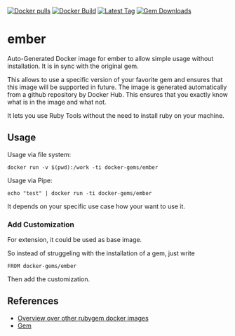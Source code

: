 [![Docker pulls](https://img.shields.io/docker/pulls/rubygem/ember.svg)](https://hub.docker.com/r/rubygem/ember/)
[![Docker Build](https://img.shields.io/docker/automated/rubygem/ember.svg)](https://hub.docker.com/r/rubygem/ember/)
[![Latest Tag](https://img.shields.io/github/tag/docker-rubygem/ember.svg)](https://hub.docker.com/r/rubygem/ember/)
[![Gem Downloads](https://img.shields.io/gem/dt/ember.svg)](https://rubygems.org/gems/ember/)
# ember

Auto-Generated Docker image for ember to allow simple usage without installation.
It is in sync with the original gem.

This allows to use a specific version of your favorite gem and ensures that this image will be supported in future.
The image is generated automatically from a github repository by Docker Hub.
This ensures that you exactly know what is in the image and what not.

It lets you use Ruby Tools without the need to install ruby on your machine.

## Usage

Usage via file system:

`docker run -v $(pwd):/work -ti docker-gems/ember`

Usage via Pipe:

`echo "test" | docker run -ti docker-gems/ember`

It depends on your specific use case how your want to use it.

### Add Customization

For extension, it could be used as base image.

So instead of struggeling with the installation of a gem, just write

`FROM docker-gems/ember`

Then add the customization.

## References

 - [Overview over other rubygem docker images](https://github.com/thinkbot/docker-rubygem)
 - [Gem](https://rubygems.org/gems/ember/)
